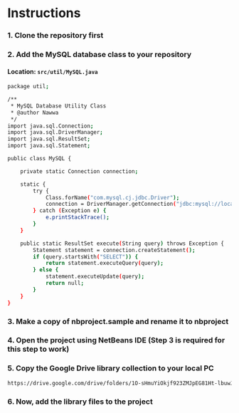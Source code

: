# Instructions

### 1. Clone the repository first

### 2. Add the MySQL database class to your repository

#### Location: `src/util/MySQL.java`

```sh
package util;

/**
 * MySQL Database Utility Class
 * @author Nawwa
 */
import java.sql.Connection;
import java.sql.DriverManager;
import java.sql.ResultSet;
import java.sql.Statement;

public class MySQL {

    private static Connection connection;

    static {
        try {
            Class.forName("com.mysql.cj.jdbc.Driver");
            connection = DriverManager.getConnection("jdbc:mysql://localhost:3306/sadgp1", "root", "");
        } catch (Exception e) {
            e.printStackTrace();
        }
    }

    public static ResultSet execute(String query) throws Exception {
        Statement statement = connection.createStatement();
        if (query.startsWith("SELECT")) {
            return statement.executeQuery(query);
        } else {
            statement.executeUpdate(query);
            return null;
        }
    }
}
```

### 3. Make a copy of nbproject.sample and rename it to nbproject
### 4. Open the project using NetBeans IDE (Step 3 is required for this step to work)
### 5. Copy the Google Drive library collection to your local PC 
```sh 
https://drive.google.com/drive/folders/1O-sHmuYiOkjf923ZMJpEG81Ht-lbuwJ1?usp=sharing
```
### 6. Now, add the library files to the project 
